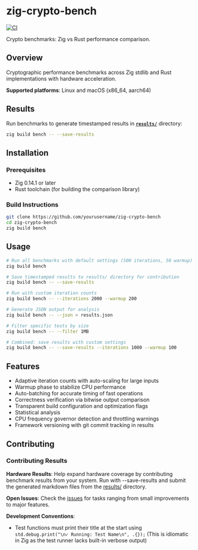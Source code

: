 # zig-crypto-bench

[![CI](https://github.com/jadnohra/zig-crypto-bench/workflows/CI/badge.svg)](https://github.com/jadnohra/zig-crypto-bench/actions)

Crypto benchmarks: Zig vs Rust performance comparison.

## Overview

Cryptographic performance benchmarks across Zig stdlib and Rust implementations with hardware acceleration.

**Supported platforms**: Linux and macOS (x86_64, aarch64)


## Results

Run benchmarks to generate timestamped results in [**`results/`**](results/) directory:

```bash
zig build bench -- --save-results
```


## Installation

### Prerequisites

- Zig 0.14.1 or later
- Rust toolchain (for building the comparison library)

### Build Instructions

```bash
git clone https://github.com/yourusername/zig-crypto-bench
cd zig-crypto-bench
zig build bench
```


## Usage

```bash
# Run all benchmarks with default settings (500 iterations, 50 warmup)
zig build bench

# Save timestamped results to results/ directory for contribution
zig build bench -- --save-results

# Run with custom iteration counts
zig build bench -- --iterations 2000 --warmup 200

# Generate JSON output for analysis
zig build bench -- --json > results.json

# Filter specific tests by size
zig build bench -- --filter 1MB

# Combined: save results with custom settings
zig build bench -- --save-results --iterations 1000 --warmup 100
```

## Features

- Adaptive iteration counts with auto-scaling for large inputs
- Warmup phase to stabilize CPU performance
- Auto-batching for accurate timing of fast operations
- Correctness verification via bitwise output comparison
- Transparent build configuration and optimization flags
- Statistical analysis
- CPU frequency governor detection and throttling warnings
- Framework versioning with git commit tracking in results

## Contributing

### Contributing Results

**Hardware Results**: Help expand hardware coverage by contributing benchmark results from your system. Run with --save-results and submit the generated markdown files from the [results/](results/) directory.

**Open Issues**: Check the [issues](https://github.com/jadnohra/zig-crypto-bench/issues) for tasks ranging from small improvements to major features.

**Development Conventions**:
- Test functions must print their title at the start using `std.debug.print("\n✓ Running: Test Name\n", .{});`
  (This is idiomatic in Zig as the test runner lacks built-in verbose output)
